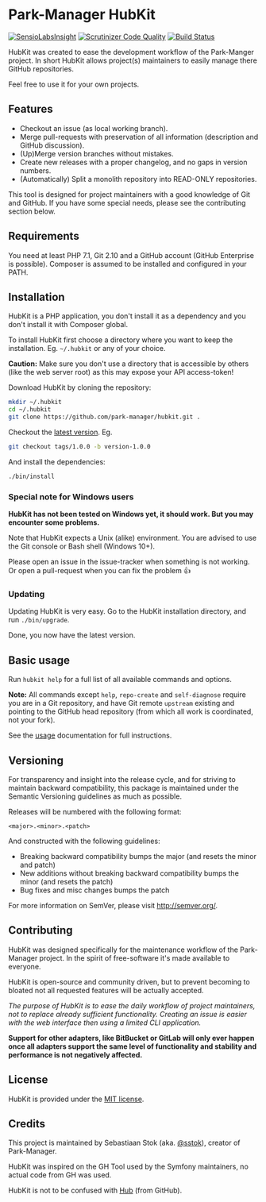 # Park-Manager HubKit

[![SensioLabsInsight](https://insight.sensiolabs.com/projects/4b94233d-799f-4276-91fb-2acd4a34f15e/mini.png)](https://insight.sensiolabs.com/projects/4b94233d-799f-4276-91fb-2acd4a34f15e)
[![Scrutinizer Code Quality](https://scrutinizer-ci.com/g/park-manager/hubkit/badges/quality-score.png?b=master)](https://scrutinizer-ci.com/g/park-manager/hubkit/?branch=master)
[![Build Status](https://travis-ci.org/park-manager/hubkit.svg?branch=master)](https://travis-ci.org/park-manager/hubkit)

HubKit was created to ease the development workflow of the Park-Manger project.
In short HubKit allows project(s) maintainers to easily manage there GitHub repositories.

Feel free to use it for your own projects.

## Features

* Checkout an issue (as local working branch).
* Merge pull-requests with preservation of all information (description and GitHub discussion).
* (Up)Merge version branches without mistakes.
* Create new releases with a proper changelog, and no gaps in version numbers.
* (Automatically) Split a monolith repository into READ-ONLY repositories.

This tool is designed for project maintainers with a good knowledge of Git and GitHub.
If you have some special needs, please see the contributing section below.

## Requirements

You need at least PHP 7.1, Git 2.10 and a GitHub account (GitHub Enterprise is possible).
Composer is assumed to be installed and configured in your PATH.

## Installation

HubKit is a PHP application, you don't install it as a dependency
and you don't install it with Composer global.

To install HubKit first choose a directory where you want to keep the installation.
Eg. `~/.hubkit` or any of your choice.

**Caution:** Make sure you don't use a directory that is accessible by
others (like the web server root) as this may expose your API access-token!

Download HubKit by cloning the repository:

```bash
mkdir ~/.hubkit
cd ~/.hubkit
git clone https://github.com/park-manager/hubkit.git .
```

Checkout the [latest version](https://github.com/park-manager/hubkit/releases). Eg.

```bash
git checkout tags/1.0.0 -b version-1.0.0
```

And install the dependencies:

```bash
./bin/install
```

### Special note for Windows users

**HubKit has not been tested on Windows yet, it should work.
But you may encounter some problems.**

Note that HubKit expects a Unix (alike) environment.
You are advised to use the Git console or Bash shell (Windows 10+).

Please open an issue in the issue-tracker when something is not working.
Or open a pull-request when you can fix the problem :+1:

### Updating

Updating HubKit is very easy. Go to the HubKit installation
directory, and run `./bin/upgrade`.

Done, you now have the latest version.

## Basic usage

Run `hubkit help` for a full list of all available commands and options.

**Note:** All commands except `help`, `repo-create` and `self-diagnose` require
you are in a Git repository, and have Git remote `upstream` existing and pointing
to the GitHub head repository (from which all work is coordinated, not your fork).

See the [usage](https://www.park-manager.com/hubkit/usage.html) documentation for full instructions.

## Versioning

For transparency and insight into the release cycle, and for striving
to maintain backward compatibility, this package is maintained under
the Semantic Versioning guidelines as much as possible.

Releases will be numbered with the following format:

`<major>.<minor>.<patch>`

And constructed with the following guidelines:

* Breaking backward compatibility bumps the major (and resets the minor and patch)
* New additions without breaking backward compatibility bumps the minor (and resets the patch)
* Bug fixes and misc changes bumps the patch

For more information on SemVer, please visit <http://semver.org/>.

## Contributing

HubKit was designed specifically for the maintenance workflow of the Park-Manager project.
In the spirit of free-software it's made available to everyone.

HubKit is open-source and community driven, but to prevent becoming
to bloated not all requested features will be actually accepted.

*The purpose of HubKit is to ease the daily workflow of project maintainers,
not to replace already sufficient functionality. Creating an issue is easier
with the web interface then using a limited CLI application.*

**Support for other adapters, like BitBucket or GitLab will only ever happen once
all adapters support the same level of functionality and stability and performance
is not negatively affected.**

## License

HubKit is provided under the [MIT license](LICENSE).

## Credits

This project is maintained by Sebastiaan Stok (aka. [@sstok](https://github.com/sstok)),
creator of Park-Manager.

HubKit was inspired on the GH Tool used by the Symfony maintainers,
no actual code from GH was used.

HubKit is not to be confused with [Hub](https://hub.github.com/) (from GitHub).
